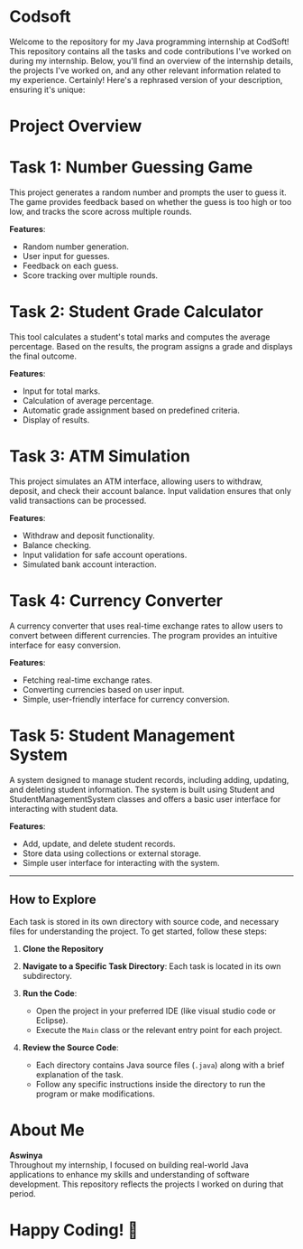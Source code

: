 # Codsoft
Welcome to the repository for my Java programming internship at CodSoft! This repository contains all the tasks and code contributions I've worked on during my internship. Below, you'll find an overview of the internship details, the projects I've worked on, and any other relevant information related to my experience.
Certainly! Here's a rephrased version of your description, ensuring it's unique:

# Project Overview

# Task 1: Number Guessing Game
This project generates a random number and prompts the user to guess it. The game provides feedback based on whether the guess is too high or too low, and tracks the score across multiple rounds.

**Features**:
- Random number generation.
- User input for guesses.
- Feedback on each guess.
- Score tracking over multiple rounds.

# Task 2: Student Grade Calculator
This tool calculates a student's total marks and computes the average percentage. Based on the results, the program assigns a grade and displays the final outcome.

**Features**:
- Input for total marks.
- Calculation of average percentage.
- Automatic grade assignment based on predefined criteria.
- Display of results.

# Task 3: ATM Simulation
This project simulates an ATM interface, allowing users to withdraw, deposit, and check their account balance. Input validation ensures that only valid transactions can be processed.

**Features**:
- Withdraw and deposit functionality.
- Balance checking.
- Input validation for safe account operations.
- Simulated bank account interaction.

# Task 4: Currency Converter
A currency converter that uses real-time exchange rates to allow users to convert between different currencies. The program provides an intuitive interface for easy conversion.

**Features**:
- Fetching real-time exchange rates.
- Converting currencies based on user input.
- Simple, user-friendly interface for currency conversion.

# Task 5: Student Management System
A system designed to manage student records, including adding, updating, and deleting student information. The system is built using Student and StudentManagementSystem classes and offers a basic user interface for interacting with student data.

**Features**:
- Add, update, and delete student records.
- Store data using collections or external storage.
- Simple user interface for interacting with the system.

---

## How to Explore

Each task is stored in its own directory with source code, and necessary files for understanding the project. To get started, follow these steps:

1. **Clone the Repository**

2. **Navigate to a Specific Task Directory**:
   Each task is located in its own subdirectory.
   
4. **Run the Code**:
   - Open the project in your preferred IDE (like visual studio code or Eclipse).
   - Execute the `Main` class or the relevant entry point for each project.

5. **Review the Source Code**:
   - Each directory contains Java source files (`.java`) along with a brief explanation of the task.
   - Follow any specific instructions inside the directory to run the program or make modifications.

# About Me

**Aswinya**  
Throughout my internship, I focused on building real-world Java applications to enhance my skills and understanding of software development. This repository reflects the projects I worked on during that period.

# Happy Coding! 🎉
